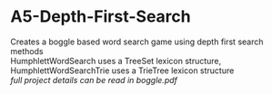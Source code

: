# A5-Depth-First-Search
Creates a boggle based word search game using depth first search methods  
HumphlettWordSearch uses a TreeSet lexicon structure, HumphlettWordSearchTrie uses a TrieTree lexicon structure  
*full project details can be read in boggle.pdf*
